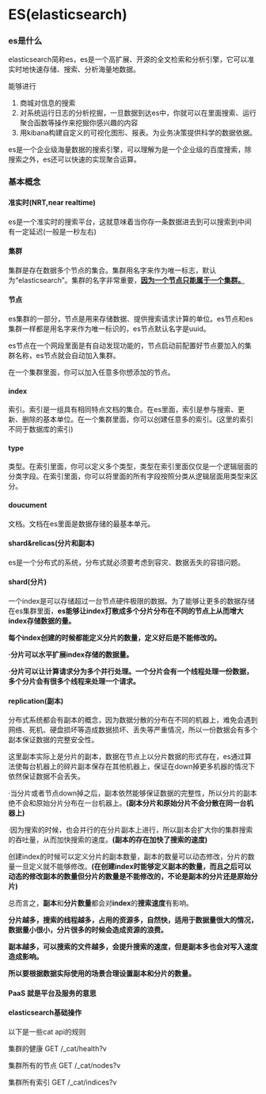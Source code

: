 # ES(elasticsearch)

### es是什么

elasticsearch简称es，es是一个高扩展、开源的全文检索和分析引擎，它可以准实时地快速存储、搜索、分析海量地数据。

能够进行

1. 商城对信息的搜索
2. 对系统运行日志的分析挖掘，一旦数据到达es中，你就可以在里面搜索、运行聚合函数等操作来挖掘你感兴趣的内容
3. 用kibana构建自定义的可视化图形、报表。为业务决策提供科学的数据依据。

es是一个企业级海量数据的搜索引擎，可以理解为是一个企业级的百度搜索，除搜索之外，es还可以快速的实现聚合运算。

### 基本概念

#### 准实时(NRT,near realtime)

es是一个准实时的搜索平台，这就意味着当你存一条数据进去到可以搜索到中间有一定延迟(一般是一秒左右)

#### 集群

集群是存在数据多个节点的集合。集群用名字来作为唯一标志，默认为“elasticsearch”。集群的名字非常重要，<u><b>因为一个节点只能属于一个集群。</b></u>

#### 节点

es集群的一部分，节点是用来存储数据、提供搜索请求计算的单位。es节点和es集群一样都是用名字来作为唯一标识的，es节点默认名字是uuid。

es节点在一个网段里面是有自动发现功能的，节点启动前配置好节点要加入的集群名称，es节点就会自动加入集群。

在一个集群里面，你可以加入任意多你想添加的节点。

#### index

索引。索引是一组具有相同特点文档的集合。在es里面，索引是参与搜索、更新、删除的基本单位。在一个集群里面，你可以创建任意多的索引。(这里的索引不同于数据库的索引)

#### type

类型。在索引里面，你可以定义多个类型，类型在索引里面仅仅是一个逻辑层面的分类字段。在索引里面，你可以将里面的所有字段按照分类从逻辑层面用类型来区分。

#### doucument

文档。文档在es里面是数据存储的最基本单元。

#### shard&relicas(分片和副本)

es是一个分布式的系统，分布式就必须要考虑到容灾、数据丢失的容错问题。

#### shard(分片)

一个index是可以存储超过一台节点硬件极限的数据。为了能够让更多的数据存储在es集群里面，**es能够让index打散成多个分片分布在不同的节点上从而增大index存储数据的量。**

**每个index创建的时候都能定义分片的数量，定义好后是不能修改的。**

**·分片可以水平扩展index存储的数据量。**

**·分片可以让计算请求分为多个并行处理。一个分片会有一个线程处理一份数据，多个分片会有很多个线程来处理一个请求。**

#### replication(副本)

分布式系统都会有副本的概念，因为数据分散的分布在不同的机器上，难免会遇到网络、死机、硬盘损坏等造成数据损坏、丢失等严重情况，所以一份数据会有多个副本保证数据的完整安全性。

这里副本实际上是分片的副本，数据在节点上以分片数据的形式存在，es通过算法使每台机器上的碎片副本保存在其他机器上，保证在down掉更多机器的情况下依然保证数据不会丢失。

·当分片或者节点down掉之后，副本依然能够保证数据的完整性，所以分片的副本绝不会和原始分片分布在一台机器上。<b>(副本分片和原始分片不会分散在同一台机器上)</b>

·因为搜索的时候，也会并行的在分片副本上进行，所以副本会扩大你的集群搜索的吞吐量，从而加快搜索的速度。<b>(副本的存在加快了搜索的速度)</b>

创建index的时候可以定义分片的副本数量，副本的数量可以动态修改，分片的数量一旦定义就不能够修改。<b>(在创建index时能够定义副本的数量，而且之后可以动态的修改副本的数量但分片的数量是不能修改的，不论是副本的分片还是原始分片)</b>

总而言之，**副本**和**分片数量**都会对**index**的**搜索速度**有影响。

<b>分片越多，搜索的线程越多，占用的资源多，自然快，适用于数据量很大的情况，数据量小很小，分片很多的时候会造成资源的浪费。</b>

<b>副本越多，可以搜索的文件越多，会提升搜索的速度，但是副本多也会对写入速度造成影响。</b>

<b>所以要根据数据实际使用的场景合理设置副本和分片的数量。</b>

#### PaaS 就是平台及服务的意思

#### elasticsearch基础操作

以下是一些cat api的规则

集群的健康  GET /_cat/health?v

集群所有的节点 GET /_cat/nodes?v

集群所有索引 GET /_cat/indices?v

